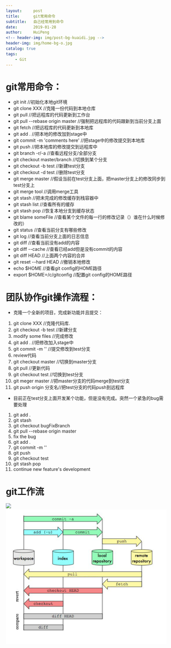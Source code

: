 ```yaml
---
layout:     post
title:      git常用命令
subtitle:   自己经常用到命令
date:       2019-01-28
author:     HuiPeng
<!-- header-img: img/post-bg-kuaidi.jpg -->
header-img: img/home-bg-o.jpg
catalog: true
tags:
    - Git
---
```


# 	git常用命令：
*	git init //初始化本地git环境
*	git clone XXX	//克隆一份代码到本地仓库
*	git pull //把远程库的代码更新到工作台
*	git pull --rebase origin master //强制把远程库的代码跟新到当前分支上面
*	git fetch //把远程库的代码更新到本地库
*	git add . //把本地的修改加到stage中
*	git commit -m 'comments here' //把stage中的修改提交到本地库
*	git push //把本地库的修改提交到远程库中
*	git branch -r/-a //查看远程分支/全部分支
*	git checkout master/branch //切换到某个分支
*	git checkout -b test //新建test分支
*	git checkout -d test //删除test分支
*	git merge master //假设当前在test分支上面，把master分支上的修改同步到test分支上
*	git merge tool //调用merge工具
*	git stash //把未完成的修改缓存到栈容器中
*	git stash list //查看所有的缓存
*	git stash pop //恢复本地分支到缓存状态
*	git blame someFile //查看某个文件的每一行的修改记录（）谁在什么时候修改的）
*	git status //查看当前分支有哪些修改
*	git log //查看当前分支上面的日志信息
*	git diff //查看当前没有add的内容
*	git diff --cache //查看已经add但是没有commit的内容
*	git diff HEAD //上面两个内容的合并
*	git reset --hard HEAD //撤销本地修改
*	echo $HOME //查看git config的HOME路径
*	export $HOME=/c/gitconfig //配置git config的HOME路径

#	团队协作git操作流程：
*	克隆一个全新的项目，完成新功能并且提交：
1.	git clone XXX //克隆代码库.
2.	git checkout -b test //新建分支
3.	modify some files //完成修改
4.	git add . //把修改加入stage中
5.	git commit -m '' //提交修改到test分支
6.	review代码
7.	git checkout master //切换到master分支
8.	git pull //更新代码
9.	git checkout test //切换到test分支
10.	git meger master //把master分支的代码merge到test分支
11.	git push origin 分支名//把test分支的代码push到远程库
*	目前正在test分支上面开发某个功能，但是没有完成。突然一个紧急的bug需要处理
1.	git add .
2.	git stash
3.	git checkout bugFixBranch
4.	git pull --rebase origin master
5.	fix the bug
6.	git add .
7.	git commit -m ''
8.	git push
9.	git checkout test
10.	git stash pop
11.	continue new feature's development

#	git工作流
![](https://cdn.mos.cms.futurecdn.net/RdxhPVv8fAyM6oHsRgF6dH-650-80.png)
![图片缺失t](../img/Git.png)
